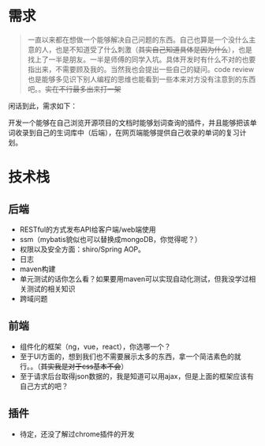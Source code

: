 # 需求 #
> 一直以来都在想做一个能够解决自己问题的东西。自己也算是一个没什么主意的人，也是不知道受了什么刺激（~~其实自己知道具体是因为什么~~），也是找上了一半是朋友。一半是师傅的同学入坑。具体开发时有什么不对的也要指出来，不需要顾及我的。当然我也会提出一些自己的疑问。code review也是能够多见识下别人编程的思维也能看到一些本来对方没有注意到的东西吧。。~~实在不行最多出来打一架~~


闲话到此，需求如下：

开发一个能够在自己浏览开源项目的文档时能够划词查询的插件，并且能够把该单词收录到自己的生词库中（后端），在网页端能够提供自己收录的单词的复习计划。

# 技术栈 #
## 后端
- RESTful的方式发布API给客户端/web端使用
- ssm（mybatis貌似也可以替换成mongoDB，你觉得呢？）
- 权限以及安全方面：shiro/Spring AOP。
- 日志
- maven构建
- 单元测试的话你怎么看？如果要用maven可以实现自动化测试，但我没学过相关测试的相关知识
- 跨域问题


## 前端 ##
- 组件化的框架（ng，vue，react），你选哪一个？
- 至于UI方面的，想到我们也不需要展示太多的东西，拿一个简洁素色的就行。。（~~其实我是对于css基本不会~~）
- 至于请求后台取得json数据的，我是知道可以用ajax，但是上面的框架应该有自己方式的吧？
## 插件 ##
- 待定，还没了解过chrome插件的开发